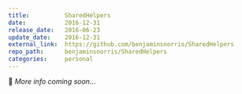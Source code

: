```yaml
---
title:          SharedHelpers
date:           2016-12-31
release_date:   2016-06-23
update_date:    2016-12-31
external_link:  https://github.com/benjaminsnorris/SharedHelpers
repo_path:      benjaminsnorris/SharedHelpers
categories:     personal
---
```


🚧 _More info coming soon…_
